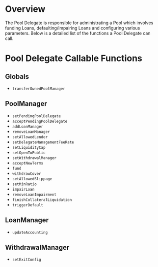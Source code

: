 # Overview

The Pool Delegate is responsible for administrating a Pool which involves funding Loans, defaulting/impairing Loans and configuring various parameters. Below is a detailed list of the functions a Pool Delegate can call. 

# Pool Delegate Callable Functions 

## Globals
* `transferOwnedPoolManager`

## PoolManager
* `setPendingPoolDelegate`
* `acceptPendingPoolDelegate`
* `addLoanManager`
* `removeLoanManager`
* `setAllowedLender`
* `setDelegateManagementFeeRate`
* `setLiquidityCap`
* `setOpenToPublic`
* `setWithdrawalManager`
* `acceptNewTerms`
* `fund`
* `withdrawCover`
* `setAllowedSlippage`
* `setMinRatio`
* `impairLoan`
* `removeLoanImpairment`
* `finishCollateralLiquidation`
* `triggerDefault`

## LoanManager
* `updateAccounting`

## WithdrawalManager
* `setExitConfig`
